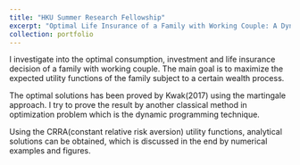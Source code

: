 ```yaml
---
title: "HKU Summer Research Fellowship"
excerpt: "Optimal Life Insurance of a Family with Working Couple: A Dynamic Programming Approach"
collection: portfolio
---
```


I investigate into the optimal consumption, investment and life insurance decision of a family with working couple. The main goal is to maximize the expected utility functions of the family subject to a certain wealth process.

The optimal solutions has been proved by Kwak(2017) using the martingale approach. I try to prove the result by another classical method in optimization problem which is the dynamic programming technique.

Using the CRRA(constant relative risk aversion) utility functions, analytical solutions can be obtained, which is discussed in the end by numerical examples and figures.
